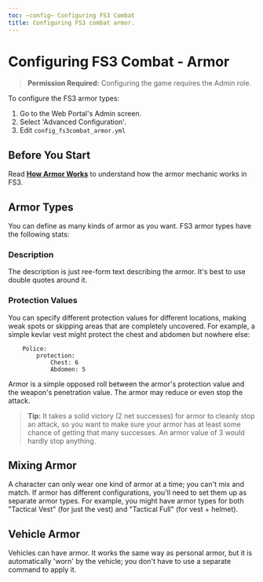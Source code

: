 ```yaml
---
toc: ~config~ Configuring FS3 Combat
title: Configuring FS3 combat armor.
---
```

# Configuring FS3 Combat - Armor

> **Permission Required:** Configuring the game requires the Admin role.

To configure the FS3 armor types:

1. Go to the Web Portal's Admin screen.
2. Select 'Advanced Configuration'.
3. Edit `config_fs3combat_armor.yml`

## Before You Start

Read **[How Armor Works](http://aresmush.com/fs3/fs3-3/combat-mechanics#armor)** to understand how the armor mechanic works in FS3.

## Armor Types

You can define as many kinds of armor as you want.  FS3 armor types have the following stats:

### Description

The description is just ree-form text describing the armor.  It's best to use double quotes around it.

### Protection Values

You can specify different protection values for different locations, making weak spots or skipping areas that are completely uncovered. For example, a simple kevlar vest might protect the chest and abdomen but nowhere else:

        Police:
            protection: 
                Chest: 6 
                Abdomen: 5

Armor is a simple opposed roll between the armor's protection value and the weapon's penetration value.  The armor may reduce or even stop the attack.  

> **Tip:** It takes a solid victory (2 net successes) for armor to cleanly stop an attack, so you want to make sure your armor has at least some chance of getting that many successes.  An armor value of 3 would hardly stop anything.

## Mixing Armor

A character can only wear one kind of armor at a time; you can't mix and match.  If armor has different configurations, you'll need to set them up as separate armor types.  For example, you might have armor types for both "Tactical Vest" (for just the vest) and "Tactical Full" (for vest + helmet).

## Vehicle Armor

Vehicles can have armor.  It works the same way as personal armor, but it is automatically 'worn' by the vehicle; you don't have to use a separate command to apply it.